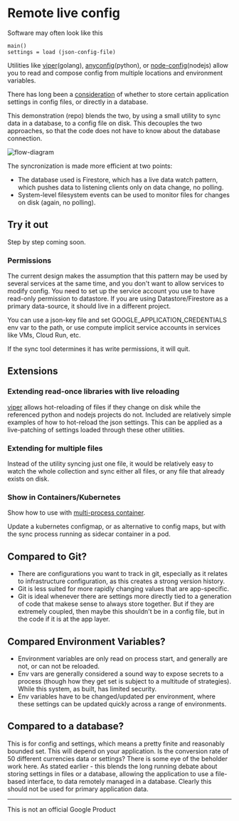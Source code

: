 # Remote live config

Software may often look like this

    main()
    settings = load (json-config-file)

Utilities like [viper][](golang), [anyconfig][](python), or [node-config][](nodejs) allow you to read and compose config from multiple locations and environment variables.

There has long been a [consideration](https://softwareengineering.stackexchange.com/questions/179572/should-i-use-a-config-file-or-database-for-storing-business-rule) of whether to store certain application settings in config files, or directly in a database.

This demonstration (repo) blends the two, by using a small utility to sync data in a database, to a config file on disk. This decouples the two approaches, so that the code does not have to know about the database connection.

![flow-diagram](https://ptone.github.io/remote-live-config/remote-config.png)

The syncronization is made more efficient at two points:

 - The database used is Firestore, which has a live data watch pattern, which pushes data to listening clients only on data change, no polling.
 - System-level filesystem events can be used to monitor files for changes on disk (again, no polling).

## Try it out

Step by step coming soon.

### Permissions

The current design makes the assumption that this pattern may be used by several services at the same time, and you don't want to allow services to modify config. You need to set up the service account you use to have read-only permission to datastore. If you are using Datastore/Firestore as a primary data-source, it should live in a different project.

You can use a json-key file and set GOOGLE_APPLICATION_CREDENTIALS env var to the path, or use compute implicit service accounts in services like VMs, Cloud Run, etc.

If the sync tool determines it has write permissions, it will quit.

## Extensions

### Extending read-once libraries with live reloading

[viper][] allows hot-reloading of files if they change on disk while the referenced python and nodejs projects do not. Included are relatively simple examples of how to hot-reload the json settings. This can be applied as a live-patching of settings loaded through these other utilities.

### Extending for multiple files

Instead of the utility syncing just one file, it would be relatively easy to watch the whole collection and sync either all files, or any file that already exists on disk.

### Show in Containers/Kubernetes

Show how to use with [multi-process container](https://github.com/ahmetb/multi-process-container).

Update a kubernetes configmap, or as alternative to config maps, but with the sync process running as sidecar container in a pod.

## Compared to Git?

 - There are configurations you want to track in git, especially as it relates to infrastructure configuration, as this creates a strong version history.
 - Git is less suited for more rapidly changing values that are app-specific.
 - Git is ideal whenever there are settings more directly tied to a generation of code that makese sense to always store together. But if they are extremely coupled, then maybe this shouldn't be in a config file, but in the code if it is at the app layer.

## Compared Environment Variables?

 - Environment variables are only read on process start, and generally are not, or can not be reloaded.
 - Env vars are generally considered a sound way to expose secrets to a process (though how they get set is subject to a multitude of strategies). While this system, as built, has limited security.
 - Env variables have to be changed/updated per environment, where these settings can be updated quickly across a range of environments.

## Compared to a database?

This is for config and settings, which means a pretty finite and reasonably bounded set. This will depend on your application.  Is the conversion rate of 50 different currencies data or settings?  There is some eye of the beholder work here. As stated earlier - this blends the long running debate about storing settings in files or a database, allowing the application to use a file-based interface, to data remotely managed in a database. Clearly this should not be used for primary application data.



------

This is not an official Google Product


[viper]: https://github.com/spf13/viper

[anyconfig]: https://github.com/lorenwest/node-config/wiki/Configuration-Files

[node-config]: https://github.com/ssato/python-anyconfig
